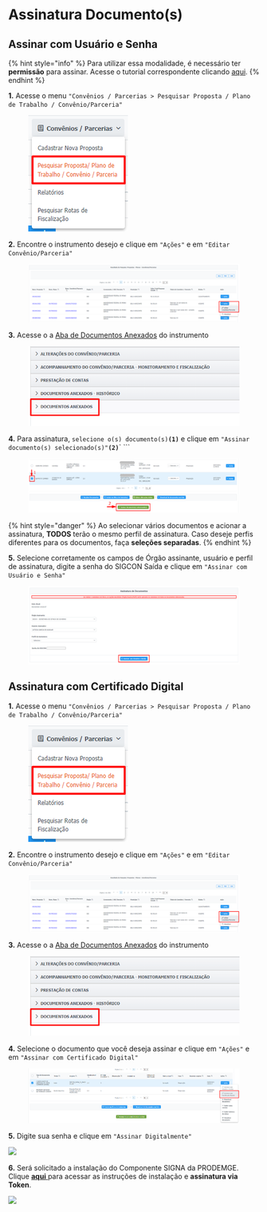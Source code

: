 # Assinatura Documento(s)

## Assinar com Usuário e Senha

{% hint style="info" %}
Para utilizar essa modalidade, é necessário ter **permissão** para assinar. Acesse o tutorial correspondente clicando [aqui](../).
{% endhint %}

**1.** Acesse o menu `"Convênios / Parcerias > Pesquisar Proposta / Plano de Trabalho / Convênio/Parceria"`

<figure><img src="../../../.gitbook/assets/image (35).png" alt=""><figcaption></figcaption></figure>

**2.** Encontre o instrumento desejo e clique em `"Ações"` e em `"Editar Convênio/Parceria"`

<figure><img src="../../../.gitbook/assets/image (126).png" alt=""><figcaption></figcaption></figure>

**3.** Acesse o a [Aba de Documentos Anexados](../../aba-documentos-anexados/) do instrumento

<figure><img src="../../../.gitbook/assets/image (268).png" alt=""><figcaption></figcaption></figure>

**4.** Para assinatura, `selecione o(s) documento(s)`**`(1)`** e clique em `"Assinar documento(s) selecionado(s)"`**`(2)`**` ```&#x20;

<figure><img src="../../../.gitbook/assets/image (266).png" alt=""><figcaption></figcaption></figure>

{% hint style="danger" %}
Ao selecionar vários documentos e acionar a assinatura, **TODOS** terão o mesmo perfil de assinatura. Caso deseje perfis diferentes para os documentos, faça **seleções separadas**.
{% endhint %}

**5.** Selecione corretamente os campos de Órgão assinante, usuário e perfil de assinatura, digite a senha do SIGCON Saída e clique em `"Assinar com Usuário e Senha"`

<figure><img src="../../../.gitbook/assets/image (530).png" alt=""><figcaption></figcaption></figure>

## Assinatura com Certificado Digital

**1.** Acesse o menu `"Convênios / Parcerias > Pesquisar Proposta / Plano de Trabalho / Convênio/Parceria"`

<figure><img src="../../../.gitbook/assets/image (35).png" alt=""><figcaption></figcaption></figure>

**2.** Encontre o instrumento desejo e clique em `"Ações"` e em `"Editar Convênio/Parceria"`

<figure><img src="../../../.gitbook/assets/image (126).png" alt=""><figcaption></figcaption></figure>

**3.** Acesse o a [Aba de Documentos Anexados](../../aba-documentos-anexados/) do instrumento

<figure><img src="../../../.gitbook/assets/image (268).png" alt=""><figcaption></figcaption></figure>

**4.** Selecione o documento que você deseja assinar e clique em `"Ações"` e em `"Assinar com Certificado Digital"`

<figure><img src="../../../.gitbook/assets/image (463).png" alt=""><figcaption></figcaption></figure>

**5.** Digite sua senha e clique em `"Assinar Digitalmente"`

![](../../../.gitbook/assets/processo\_eletronico\_assinatura\_digital\_token.png)

**6.** Será solicitado a instalação do Componente SIGNA da PRODEMGE. Clique [**aqui** ](https://wwws.prodemge.gov.br/suporte/instalacao-token-cartao)para acessar as instruções de instalação e **assinatura via Token**.

![](../../../.gitbook/assets/processo\_eletronico\_assinatura\_digital\_token\_chamando\_certificacao-digital.png)
